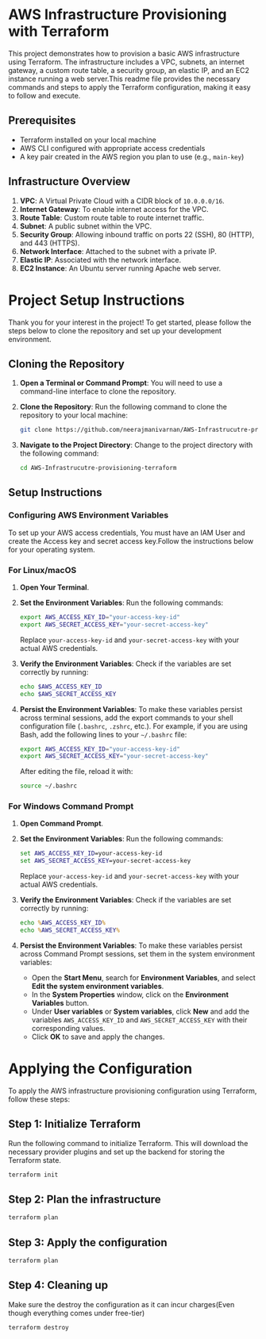 # AWS Infrastructure Provisioning with Terraform

This project demonstrates how to provision a basic AWS infrastructure using Terraform. The infrastructure includes a VPC, subnets, an internet gateway, a custom route table, a security group, an elastic IP, and an EC2 instance running a web server.This readme file provides the necessary commands and steps to apply the Terraform configuration, making it easy to follow and execute.

## Prerequisites

- Terraform installed on your local machine
- AWS CLI configured with appropriate access credentials
- A key pair created in the AWS region you plan to use (e.g., `main-key`)

## Infrastructure Overview

1. **VPC**: A Virtual Private Cloud with a CIDR block of `10.0.0.0/16`.
2. **Internet Gateway**: To enable internet access for the VPC.
3. **Route Table**: Custom route table to route internet traffic.
4. **Subnet**: A public subnet within the VPC.
5. **Security Group**: Allowing inbound traffic on ports 22 (SSH), 80 (HTTP), and 443 (HTTPS).
6. **Network Interface**: Attached to the subnet with a private IP.
7. **Elastic IP**: Associated with the network interface.
8. **EC2 Instance**: An Ubuntu server running Apache web server.

# Project Setup Instructions

Thank you for your interest in the project! To get started, please follow the steps below to clone the repository and set up your development environment.

## Cloning the Repository

1. **Open a Terminal or Command Prompt**: You will need to use a command-line interface to clone the repository.

2. **Clone the Repository**: Run the following command to clone the repository to your local machine:

    ```bash
    git clone https://github.com/neerajmanivarnan/AWS-Infrastrucutre-provisioning-terraform.git
    ```

3. **Navigate to the Project Directory**: Change to the project directory with the following command:

    ```bash
    cd AWS-Infrastrucutre-provisioning-terraform
    ```

## Setup Instructions

### Configuring AWS Environment Variables

To set up your AWS access credentials, You must have an IAM User and create the Access key and secret access key.Follow the instructions below for your operating system.

### For Linux/macOS

1. **Open Your Terminal**.

2. **Set the Environment Variables**: Run the following commands:

    ```bash
    export AWS_ACCESS_KEY_ID="your-access-key-id"
    export AWS_SECRET_ACCESS_KEY="your-secret-access-key"
    ```

    Replace `your-access-key-id` and `your-secret-access-key` with your actual AWS credentials.

3. **Verify the Environment Variables**: Check if the variables are set correctly by running:

    ```bash
    echo $AWS_ACCESS_KEY_ID
    echo $AWS_SECRET_ACCESS_KEY
    ```

4. **Persist the Environment Variables**: To make these variables persist across terminal sessions, add the export commands to your shell configuration file (`.bashrc`, `.zshrc`, etc.). For example, if you are using Bash, add the following lines to your `~/.bashrc` file:

    ```bash
    export AWS_ACCESS_KEY_ID="your-access-key-id"
    export AWS_SECRET_ACCESS_KEY="your-secret-access-key"
    ```

    After editing the file, reload it with:

    ```bash
    source ~/.bashrc
    ```

### For Windows Command Prompt

1. **Open Command Prompt**.

2. **Set the Environment Variables**: Run the following commands:

    ```cmd
    set AWS_ACCESS_KEY_ID=your-access-key-id
    set AWS_SECRET_ACCESS_KEY=your-secret-access-key
    ```

    Replace `your-access-key-id` and `your-secret-access-key` with your actual AWS credentials.

3. **Verify the Environment Variables**: Check if the variables are set correctly by running:

    ```cmd
    echo %AWS_ACCESS_KEY_ID%
    echo %AWS_SECRET_ACCESS_KEY%
    ```

4. **Persist the Environment Variables**: To make these variables persist across Command Prompt sessions, set them in the system environment variables:

    - Open the **Start Menu**, search for **Environment Variables**, and select **Edit the system environment variables**.
    - In the **System Properties** window, click on the **Environment Variables** button.
    - Under **User variables** or **System variables**, click **New** and add the variables `AWS_ACCESS_KEY_ID` and `AWS_SECRET_ACCESS_KEY` with their corresponding values.
    - Click **OK** to save and apply the changes.




# Applying the Configuration

To apply the AWS infrastructure provisioning configuration using Terraform, follow these steps:

## Step 1: Initialize Terraform

Run the following command to initialize Terraform. This will download the necessary provider plugins and set up the backend for storing the Terraform state.

```sh
terraform init
```

## Step 2: Plan the infrastructure

```sh
terraform plan
```

## Step 3: Apply the configuration

```sh
terraform plan
```

## Step 4: Cleaning up

Make sure the destroy the configuration as it can incur charges(Even though everything comes under free-tier)

```sh
terraform destroy
```





